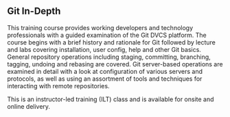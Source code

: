 ## Git In-Depth

This training course provides working developers and technology professionals with a guided examination of the Git DVCS platform. The course begins with a brief history and rationale for Git followed by lecture and labs covering installation, user config, help and other Git basics. General repository operations including staging, committing, branching, tagging, undoing and rebasing are covered. Git server-based operations are examined in detail with a look at configuration of various servers and protocols, as well as using an assortment of tools and techniques for interacting with remote repositories.

This is an instructor-led training (ILT) class and is available for onsite and online delivery.
